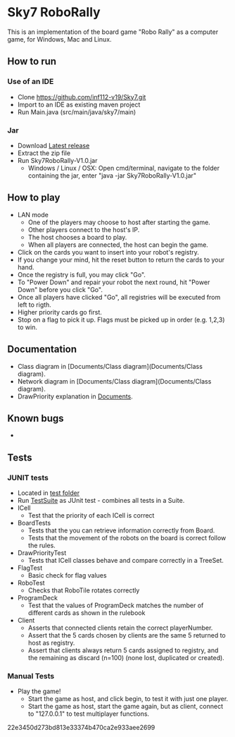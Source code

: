# Sky7 RoboRally
This is an implementation of the board game "Robo Rally" as a computer game, 
for Windows, Mac and Linux.

## How to run
### Use of an IDE
- Clone https://github.com/inf112-v19/Sky7.git
- Import to an IDE as existing maven project
- Run Main.java (src/main/java/sky7/main)

### Jar
- Download [Latest release](https://github.com/inf112-v19/Sky7/releases/tag/V0.1-alpha)
- Extract the zip file
- Run Sky7RoboRally-V1.0.jar
	- Windows / Linux / OSX: 
		Open cmd/terminal, navigate to the folder containing the jar,
		enter "java -jar Sky7RoboRally-V1.0.jar"

## How to play
- LAN mode
	- One of the players may choose to host after starting the game.
	- Other players connect to the host's IP.
	- The host chooses a board to play.
	- When all players are connected, the host can begin the game.
- Click on the cards you want to insert into your robot's registry.
- If you change your mind, hit the reset button to return the cards to your hand.
- Once the registry is full, you may click "Go".
- To "Power Down" and repair your robot the next round, hit "Power Down" before you click "Go".
- Once all players have clicked "Go", all registries will be executed from left to rigth. 
- Higher priority cards go first.
- Stop on a flag to pick it up. Flags must be picked up in order (e.g. 1,2,3) to win.

## Documentation
- Class diagram in [Documents/Class diagram](Documents/Class diagram).
- Network diagram in [Documents/Class diagram](Documents/Class diagram).
- DrawPriority explanation in [Documents](Documents).

## Known bugs
- 

## Tests
### JUNIT tests
- Located in [test folder](src/test/java/sky7)
- Run [TestSuite](src/test/java/sky7/TestSuite.java) as JUnit test - combines all tests in a Suite.
- ICell
    - Test that the priority of each ICell is correct
- BoardTests
    - Tests that the you can retrieve information correctly from Board. 
    - Tests that the movement of the robots on the board is correct follow the rules.
- DrawPriorityTest
	- Tests that ICell classes behave and compare correctly in a TreeSet.
- FlagTest
    - Basic check for flag values
- RoboTest
    - Checks that RoboTile rotates correctly
- ProgramDeck
    - Test that the values of ProgramDeck matches the number of different
     cards as shown in the rulebook
- Client
	- Asserts that connected clients retain the correct playerNumber.
	- Assert that the 5 cards chosen by clients are the same 5 returned to host as registry.
	- Assert that clients always return 5 cards assigned to registry, 
	and the remaining as discard (n=100) (none lost, duplicated or created).
	
### Manual Tests
- Play the game!
	- Start the game as host, and click begin, to test it with just one player.
	- Start the game as host, start the game again, but as client, connect to "127.0.0.1" 
	to test multiplayer functions.

22e3450d273bd813e33374b470ca2e933aee2699
